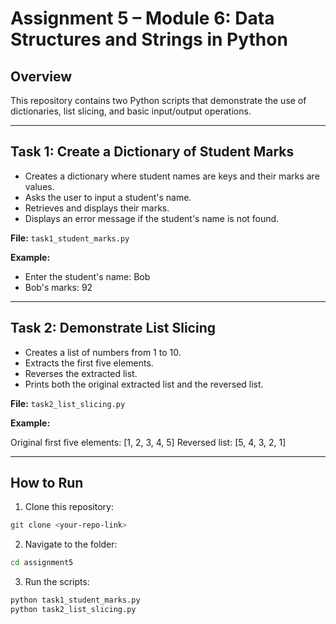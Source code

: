 # Assignment 5 – Module 6: Data Structures and Strings in Python

## Overview
This repository contains two Python scripts that demonstrate the use of dictionaries, list slicing, and basic input/output operations.

---

## **Task 1: Create a Dictionary of Student Marks**
- Creates a dictionary where student names are keys and their marks are values.
- Asks the user to input a student's name.
- Retrieves and displays their marks.
- Displays an error message if the student's name is not found.

**File:** `task1_student_marks.py`

**Example:**

- Enter the student's name: Bob
- Bob's marks: 92
---

## **Task 2: Demonstrate List Slicing**
- Creates a list of numbers from 1 to 10.
- Extracts the first five elements.
- Reverses the extracted list.
- Prints both the original extracted list and the reversed list.

**File:** `task2_list_slicing.py`

**Example:**

Original first five elements: [1, 2, 3, 4, 5]
Reversed list: [5, 4, 3, 2, 1]

---

## **How to Run**
1. Clone this repository:
```bash
git clone <your-repo-link>
```
2. Navigate to the folder:
```bash
cd assignment5
```
3. Run the scripts:
```bash
python task1_student_marks.py
python task2_list_slicing.py
```
   
